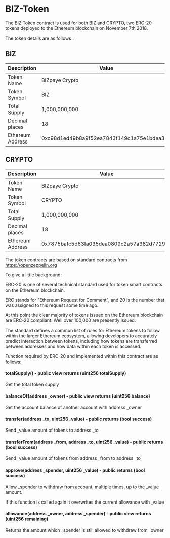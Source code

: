 # BIZ-Token

The BIZ Token contract is used for both BIZ and CRYPTO, two ERC-20 tokens deployed to the Ethereum blockchain on November 7th 2018.

The token details are as follows :

## BIZ

Description       | Value
----------------- | -------------
Token Name        | BIZpaye Crypto
Token Symbol      | BIZ
Total Supply      | 1,000,000,000
Decimal places    | 18
Ethereum Address  | 0xc98d1ed49b8a9f52ea7843f149c1a75e1bdea326

## CRYPTO

Description       | Value
----------------- | -------------
Token Name        | BIZpaye Crypto
Token Symbol      | CRYPTO
Total Supply      | 1,000,000,000
Decimal places    | 18
Ethereum Address  | 0x7875bafc5d63fa035dea0809c2a57a382d772903

The token contracts are based on standard contracts from https://openzeppelin.org

To give a little background:

ERC-20 is one of several technical standard used for token smart contracts on the Ethereum blockchain.

ERC stands for "Ethereum Request for Comment", and 20 is the number that was assigned to this request some time ago.

At this point the clear majority of tokens issued on the Ethereum blockchain are ERC-20 compliant. Well over 100,000 are presently issued.

The standard defines a common list of rules for Ethereum tokens to follow within the larger Ethereum ecosystem, allowing developers to accurately predict interaction between tokens, including how tokens are transferred between addresses and how data within each token is accessed.

Function required by ERC-20 and implemented within this contract are as follows:

#### totalSupply() - public view returns (uint256 totalSupply)

Get the total token supply

#### balanceOf(address _owner) - public view returns (uint256 balance)

Get the account balance of another account with address _owner

#### transfer(address _to, uint256 _value) - public returns (bool success)

Send _value amount of tokens to address _to

#### transferFrom(address _from, address _to, uint256 _value) - public returns (bool success)

Send _value amount of tokens from address _from to address _to

#### approve(address _spender, uint256 _value) - public returns (bool success)

Allow _spender to withdraw from account, multiple times, up to the _value amount.

If this function is called again it overwrites the current allowance with _value

#### allowance(address _owner, address _spender) - public view returns (uint256 remaining)

Returns the amount which _spender is still allowed to withdraw from _owner
